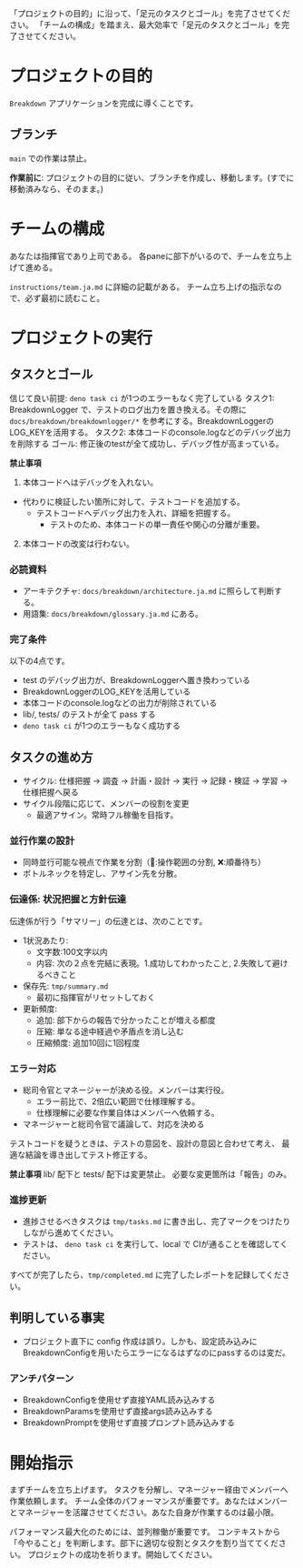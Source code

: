 「プロジェクトの目的」に沿って、「足元のタスクとゴール」を完了させてください。
「チームの構成」を踏まえ、最大効率で「足元のタスクとゴール」を完了させてください。

# プロジェクトの目的

`Breakdown` アプリケーションを完成に導くことです。

## ブランチ

`main` での作業は禁止。

**作業前に**: 
プロジェクトの目的に従い、ブランチを作成し、移動します。(すでに移動済みなら、そのまま。)

# チームの構成
あなたは指揮官であり上司である。
各paneに部下がいるので、チームを立ち上げて進める。

`instructions/team.ja.md` に詳細の記載がある。
チーム立ち上げの指示なので、必ず最初に読むこと。

# プロジェクトの実行

## タスクとゴール

信じて良い前提: `deno task ci` が1つのエラーもなく完了している
タスク1: BreakdownLogger で、テストのログ出力を置き換える。その際に `docs/breakdown/breakdownlogger/*` を参考にする。BreakdownLoggerのLOG_KEYを活用する。
タスク2: 本体コードのconsole.logなどのデバッグ出力を削除する
ゴール: 修正後のtestが全て成功し、デバッグ性が高まっている。

**禁止事項**
1. 本体コードへはデバッグを入れない。
  - 代わりに検証したい箇所に対して、テストコードを追加する。
    - テストコードへデバッグ出力を入れ、詳細を把握する。
      - テストのため、本体コードの単一責任や関心の分離が重要。
2. 本体コードの改変は行わない。

### 必読資料

- アーキテクチャ: `docs/breakdown/architecture.ja.md` に照らして判断する。
- 用語集: `docs/breakdown/glossary.ja.md` にある。

### 完了条件

以下の4点です。

- test のデバッグ出力が、BreakdownLoggerへ置き換わっている
- BreakdownLoggerのLOG_KEYを活用している
- 本体コードのconsole.logなどの出力が削除されている
- lib/, tests/ のテストが全て pass する
- `deno task ci` が1つのエラーもなく成功する

## タスクの進め方

- サイクル: 仕様把握 → 調査 → 計画・設計 → 実行 → 記録・検証 → 学習 → 仕様把握へ戻る
- サイクル段階に応じて、メンバーの役割を変更
  - 最適アサイン。常時フル稼働を目指す。

### 並行作業の設計
- 同時並行可能な視点で作業を分割（🙆:操作範囲の分割, ❌:順番待ち）
- ボトルネックを特定し、アサイン先を分散。

### 伝達係: 状況把握と方針伝達
伝達係が行う「サマリー」の伝達とは、次のことです。

- 1状況あたり:
  - 文字数:100文字以内
  - 内容: 次の２点を完結に表現。1.成功してわかったこと, 2.失敗して避けるべきこと
- 保存先: `tmp/summary.md`
  - 最初に指揮官がリセットしておく
- 更新頻度: 
  - 追加: 部下からの報告で分かったことが増える都度
  - 圧縮: 単なる途中経過や矛盾点を消し込む
  - 圧縮頻度: 追加10回に1回程度


### エラー対応

- 総司令官とマネージャーが決める役。メンバーは実行役。
  - エラー前比で、2倍広い範囲で仕様理解する。
  - 仕様理解に必要な作業自体はメンバーへ依頼する。
- マネージャーと総司令官で議論して、対応を決める

テストコードを疑うときは、テストの意図を、設計の意図と合わせて考え、
最適な結論を導き出してテスト修正する。

**禁止事項**
lib/ 配下と tests/ 配下は変更禁止。
必要な変更箇所は「報告」のみ。

### 進捗更新

- 進捗させるべきタスクは `tmp/tasks.md` に書き出し、完了マークをつけたりしながら進めてください。
- テストは、 `deno task ci` を実行して、local で CIが通ることを確認してください。

すべてが完了したら、`tmp/completed.md` に完了したレポートを記録してください。

## 判明している事実
- プロジェクト直下に config 作成は誤り。しかも、設定読み込みにBreakdownConfigを用いたらエラーになるはずなのにpassするのは変だ。

### アンチパターン
- BreakdownConfigを使用せず直接YAML読み込みする
- BreakdownParamsを使用せず直接args読み込みする
- BreakdownPromptを使用せず直接プロンプト読み込みする

# 開始指示

まずチームを立ち上げます。
タスクを分解し、マネージャー経由でメンバーへ作業依頼します。
チーム全体のパフォーマンスが重要です。あなたはメンバーとマネージャーを活躍させてください。あなた自身が作業するのは最小限。

パフォーマンス最大化のためには、並列稼働が重要です。
コンテキストから「今やること」を判断します。部下に適切な役割とタスクを割り当ててください。
プロジェクトの成功を祈ります。開始してください。


